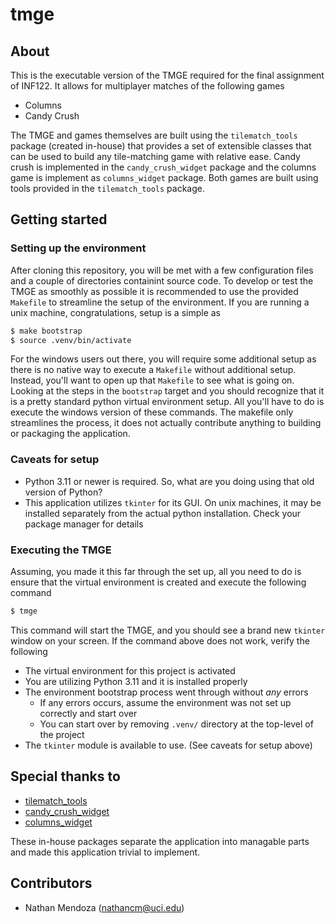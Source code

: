 # tmge

## About

This is the executable version of the TMGE required for the final assignment of INF122. It allows for multiplayer matches of the following games

- Columns
- Candy Crush

The TMGE and games themselves are built using the `tilematch_tools` package (created in-house) that provides a set of extensible classes that can be used to build any tile-matching game with relative ease. Candy crush is implemented in the `candy_crush_widget` package and the columns game is implement as `columns_widget` package. Both games are built using tools provided in the `tilematch_tools` package.

## Getting started

### Setting up the environment

After cloning this repository, you will be met with a few configuration files and a couple of directories containint source code. To develop or test the TMGE as smoothly as possible it is recommended to use the provided `Makefile` to streamline the setup of the environment. If you are running a unix machine, congratulations, setup is a simple as 

```bash
$ make bootstrap
$ source .venv/bin/activate
```

For the windows users out there, you will require some additional setup as there is no native way to execute a `Makefile` without additional setup. Instead, you'll want to open up that `Makefile` to see what is going on. Looking at the steps in the `bootstrap` target and you should recognize that it is a pretty standard python virtual environment setup. All you'll have to do is execute the windows version of these commands. The makefile only streamlines the process, it does not actually contribute anything to building or packaging the application.

### Caveats for setup

- Python 3.11 or newer is required. So, what are you doing using that old version of Python?
- This application utilizes `tkinter` for its GUI. On unix machines, it may be installed separately from the actual python installation. Check your package manager for details

### Executing the TMGE

Assuming, you made it this far through the set up, all you need to do is ensure that the virtual environment is created and execute the following command

```bash
$ tmge
```

This command will start the TMGE, and you should see a brand new `tkinter` window on your screen. If the command above does not work, verify the following

- The virtual environment for this project is activated
- You are utilizing Python 3.11 and it is installed properly
- The environment bootstrap process went through without *any* errors
    - If any errors occurs, assume the environment was not set up correctly and start over
    - You can start over by removing `.venv/` directory at the top-level of the project
- The `tkinter` module is available to use. (See caveats for setup above)

## Special thanks to

- [tilematch_tools](https://github.com/inf122-tmge-winter-2023/tile-matching-tools)
- [candy_crush_widget](https://github.com/inf122-tmge-winter-2023/candy-crush-widget)
- [columns_widget](https://github.com/inf122-tmge-winter-2023/columns-widget)

These in-house packages separate the application into managable parts and made this application trivial to implement.

## Contributors

- Nathan Mendoza (nathancm@uci.edu)
